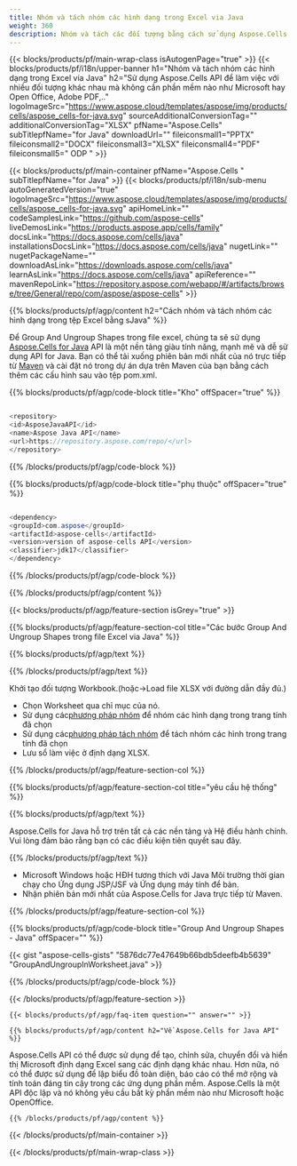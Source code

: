 ```yaml
---
title: Nhóm và tách nhóm các hình dạng trong Excel via Java
weight: 360
description: Nhóm và tách các đối tượng bằng cách sử dụng Aspose.Cells' Java API mà không cần bất kỳ phần mềm nào như Microsoft hoặc Open Office, Adobe PDF, v.v.
---
```

{{< blocks/products/pf/main-wrap-class isAutogenPage="true" >}}
{{< blocks/products/pf/i18n/upper-banner h1="Nhóm và tách nhóm các hình dạng trong Excel via Java" h2="Sử dụng Aspose.Cells API để làm việc với nhiều đối tượng khác nhau mà không cần phần mềm nào như Microsoft hay Open Office, Adobe PDF,.." logoImageSrc="https://www.aspose.cloud/templates/aspose/img/products/cells/aspose_cells-for-java.svg" sourceAdditionalConversionTag="" additionalConversionTag="XLSX" pfName="Aspose.Cells" subTitlepfName="for Java" downloadUrl="" fileiconsmall1="PPTX" fileiconsmall2="DOCX" fileiconsmall3="XLSX" fileiconsmall4="PDF" fileiconsmall5=" ODP " >}}

{{< blocks/products/pf/main-container pfName="Aspose.Cells " subTitlepfName="for Java" >}}
{{< blocks/products/pf/i18n/sub-menu autoGeneratedVersion="true" logoImageSrc="https://www.aspose.cloud/templates/aspose/img/products/cells/aspose_cells-for-java.svg" apiHomeLink="" codeSamplesLink="https://github.com/aspose-cells" liveDemosLink="https://products.aspose.app/cells/family" docsLink="https://docs.aspose.com/cells/java" installationsDocsLink="https://docs.aspose.com/cells/java" nugetLink="" nugetPackageName="" downloadAsLink="https://downloads.aspose.com/cells/java" learnAsLink="https://docs.aspose.com/cells/java" apiReference="" mavenRepoLink="https://repository.aspose.com/webapp/#/artifacts/browse/tree/General/repo/com/aspose/aspose-cells" >}}

{{% blocks/products/pf/agp/content h2="Cách nhóm và tách nhóm các hình dạng trong tệp Excel bằng sJava" %}}

 Để Group And Ungroup Shapes trong file excel, chúng ta sẽ sử dụng
 [Aspose.Cells for Java](https://products.aspose.com/cells/java) 
API là một nền tảng giàu tính năng, mạnh mẽ và dễ sử dụng API for Java. Bạn có thể tải xuống phiên bản mới nhất của nó trực tiếp từ
 [Maven](https://repository.aspose.com/webapp/#/artifacts/browse/tree/General/repo/com/aspose/aspose-cells) 
 và cài đặt nó trong dự án dựa trên Maven của bạn bằng cách thêm các cấu hình sau vào tệp pom.xml.

{{% blocks/products/pf/agp/code-block title="Kho" offSpacer="true" %}}

```cs

<repository>
<id>AsposeJavaAPI</id>
<name>Aspose Java API</name>
<url>https://repository.aspose.com/repo/</url>
</repository>

```

{{% /blocks/products/pf/agp/code-block %}}

{{% blocks/products/pf/agp/code-block title="phụ thuộc" offSpacer="true" %}}

```cs

<dependency>
<groupId>com.aspose</groupId>
<artifactId>aspose-cells</artifactId>
<version>version of aspose-cells API</version>
<classifier>jdk17</classifier>
</dependency>

```

{{% /blocks/products/pf/agp/code-block %}}

{{% /blocks/products/pf/agp/content %}}

{{< blocks/products/pf/agp/feature-section isGrey="true" >}}

{{% blocks/products/pf/agp/feature-section-col title="Các bước Group And Ungroup Shapes trong file Excel via Java" %}}

{{% blocks/products/pf/agp/text %}}

{{% /blocks/products/pf/agp/text %}}

Khởi tạo đối tượng Workbook.(hoặc->Load file XLSX với đường dẫn đầy đủ.)
+ Chọn Worksheet qua chỉ mục của nó.
 + Sử dụng các[phương pháp nhóm](https://reference.aspose.com/cells/java/com.aspose.cells/shapecollection/#group-com.aspose.cells.Shape---) để nhóm các hình dạng trong trang tính đã chọn
 + Sử dụng các[phương pháp tách nhóm](https://reference.aspose.com/cells/java/com.aspose.cells/shapecollection/#ungroup-com.aspose.cells.GroupShape-) để tách nhóm các hình trong trang tính đã chọn
+ Lưu sổ làm việc ở định dạng XLSX.

{{% /blocks/products/pf/agp/feature-section-col %}}

{{% blocks/products/pf/agp/feature-section-col title="yêu cầu hệ thống" %}}

{{% blocks/products/pf/agp/text %}}

 Aspose.Cells for Java hỗ trợ trên tất cả các nền tảng và Hệ điều hành chính. Vui lòng đảm bảo rằng bạn có các điều kiện tiên quyết sau đây.

{{% /blocks/products/pf/agp/text %}}

- Microsoft Windows hoặc HĐH tương thích với Java Môi trường thời gian chạy cho Ứng dụng JSP/JSF và Ứng dụng máy tính để bàn.
- Nhận phiên bản mới nhất của Aspose.Cells for Java trực tiếp từ Maven.

{{% /blocks/products/pf/agp/feature-section-col %}}

{{% blocks/products/pf/agp/code-block title="Group And Ungroup Shapes - Java" offSpacer="" %}}

{{< gist "aspose-cells-gists" "5876dc77e47649b66bdb5deefb4b5639" "GroupAndUngroupInWorksheet.java" >}}

{{% /blocks/products/pf/agp/code-block %}}

{{< /blocks/products/pf/agp/feature-section >}}

    {{< blocks/products/pf/agp/faq-item question="" answer="" >}}
 

<!-- aboutfile Starts -->

    {{% blocks/products/pf/agp/content h2="Về Aspose.Cells for Java API" %}}

 Aspose.Cells API có thể được sử dụng để tạo, chỉnh sửa, chuyển đổi và hiển thị Microsoft định dạng Excel sang các định dạng khác nhau. Hơn nữa, nó có thể được sử dụng để lập biểu đồ toàn diện, báo cáo có thể mở rộng và tính toán đáng tin cậy trong các ứng dụng phần mềm. Aspose.Cells là một API độc lập và nó không yêu cầu bất kỳ phần mềm nào như Microsoft hoặc OpenOffice.


    {{% /blocks/products/pf/agp/content %}}

    


{{< /blocks/products/pf/main-container >}}
    
{{< /blocks/products/pf/main-wrap-class >}}

